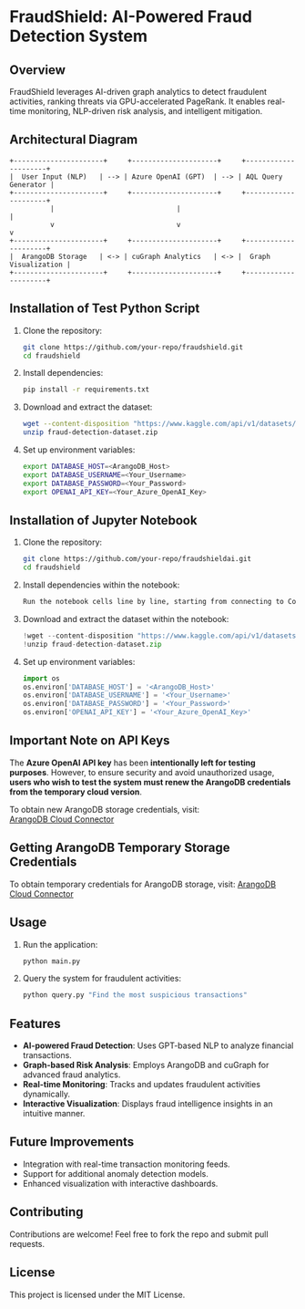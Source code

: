 # FraudShield: AI-Powered Fraud Detection System

## Overview
FraudShield leverages AI-driven graph analytics to detect fraudulent activities, ranking threats via GPU-accelerated PageRank. It enables real-time monitoring, NLP-driven risk analysis, and intelligent mitigation.

## Architectural Diagram
```
+----------------------+     +---------------------+     +---------------------+
|  User Input (NLP)   | --> | Azure OpenAI (GPT)  | --> | AQL Query Generator |
+----------------------+     +---------------------+     +---------------------+
          |                              |                             |
          v                              v                             v
+----------------------+     +---------------------+     +---------------------+
|  ArangoDB Storage   | <-> | cuGraph Analytics   | <-> |  Graph Visualization |
+----------------------+     +---------------------+     +---------------------+
```
## Installation of Test Python Script
1. Clone the repository:
   ```sh
   git clone https://github.com/your-repo/fraudshield.git
   cd fraudshield
   ```
2. Install dependencies:
   ```sh
   pip install -r requirements.txt
   ```
3. Download and extract the dataset:
   ```sh
   wget --content-disposition "https://www.kaggle.com/api/v1/datasets/download/fraud-detection-dataset"
   unzip fraud-detection-dataset.zip
   ```
4. Set up environment variables:
   ```sh
   export DATABASE_HOST=<ArangoDB_Host>
   export DATABASE_USERNAME=<Your_Username>
   export DATABASE_PASSWORD=<Your_Password>
   export OPENAI_API_KEY=<Your_Azure_OpenAI_Key>
   ```

## Installation of Jupyter Notebook
1. Clone the repository:
   ```sh
   git clone https://github.com/your-repo/fraudshieldai.git
   cd fraudshield
   ```
2. Install dependencies within the notebook:
   ```sh
   Run the notebook cells line by line, starting from connecting to Colab and then using `!pip install` to install dependencies.
   ```
3. Download and extract the dataset within the notebook:
   ```python
   !wget --content-disposition "https://www.kaggle.com/api/v1/datasets/download/fraud-detection-dataset"
   !unzip fraud-detection-dataset.zip
   ```
4. Set up environment variables:
   ```python
   import os
   os.environ['DATABASE_HOST'] = '<ArangoDB_Host>'
   os.environ['DATABASE_USERNAME'] = '<Your_Username>'
   os.environ['DATABASE_PASSWORD'] = '<Your_Password>'
   os.environ['OPENAI_API_KEY'] = '<Your_Azure_OpenAI_Key>'
   ```

## Important Note on API Keys
The **Azure OpenAI API key** has been **intentionally left for testing purposes**. However, to ensure security and avoid unauthorized usage, **users who wish to test the system must renew the ArangoDB credentials from the temporary cloud version**.

To obtain new ArangoDB storage credentials, visit:  
[ArangoDB Cloud Connector](https://github.com/arangodb/adb-cloud-connector?tab=readme-ov-file#arangodb-cloud-connector)

## Getting ArangoDB Temporary Storage Credentials
To obtain temporary credentials for ArangoDB storage, visit:
[ArangoDB Cloud Connector](https://github.com/arangodb/adb-cloud-connector?tab=readme-ov-file#arangodb-cloud-connector)

## Usage
1. Run the application:
   ```sh
   python main.py
   ```
2. Query the system for fraudulent activities:
   ```sh
   python query.py "Find the most suspicious transactions"
   ```

## Features
- **AI-powered Fraud Detection**: Uses GPT-based NLP to analyze financial transactions.
- **Graph-based Risk Analysis**: Employs ArangoDB and cuGraph for advanced fraud analytics.
- **Real-time Monitoring**: Tracks and updates fraudulent activities dynamically.
- **Interactive Visualization**: Displays fraud intelligence insights in an intuitive manner.

## Future Improvements
- Integration with real-time transaction monitoring feeds.
- Support for additional anomaly detection models.
- Enhanced visualization with interactive dashboards.

## Contributing
Contributions are welcome! Feel free to fork the repo and submit pull requests.

## License
This project is licensed under the MIT License.

